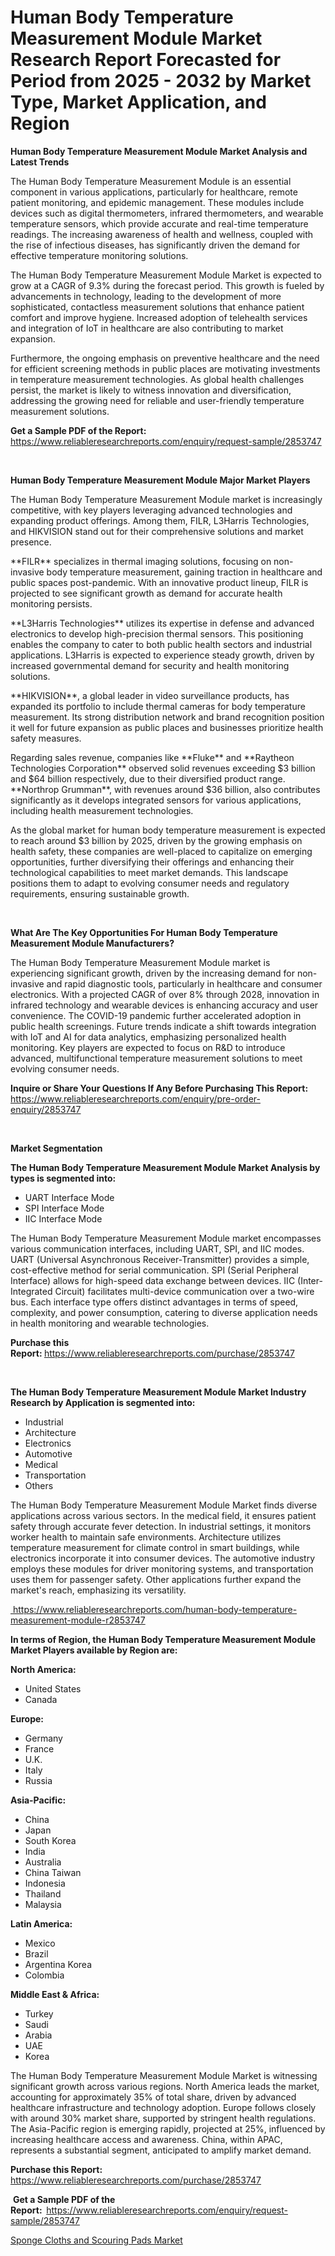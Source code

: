 <p><h1>Human Body Temperature Measurement Module Market Research Report Forecasted for Period from 2025 -  2032 by Market Type, Market Application, and Region</h1></p><p><strong>Human Body Temperature Measurement Module Market Analysis and Latest Trends</strong></p>
<p><p>The Human Body Temperature Measurement Module is an essential component in various applications, particularly for healthcare, remote patient monitoring, and epidemic management. These modules include devices such as digital thermometers, infrared thermometers, and wearable temperature sensors, which provide accurate and real-time temperature readings. The increasing awareness of health and wellness, coupled with the rise of infectious diseases, has significantly driven the demand for effective temperature monitoring solutions.</p><p>The Human Body Temperature Measurement Module Market is expected to grow at a CAGR of 9.3% during the forecast period. This growth is fueled by advancements in technology, leading to the development of more sophisticated, contactless measurement solutions that enhance patient comfort and improve hygiene. Increased adoption of telehealth services and integration of IoT in healthcare are also contributing to market expansion. </p><p>Furthermore, the ongoing emphasis on preventive healthcare and the need for efficient screening methods in public places are motivating investments in temperature measurement technologies. As global health challenges persist, the market is likely to witness innovation and diversification, addressing the growing need for reliable and user-friendly temperature measurement solutions.</p></p>
<p><strong>Get a Sample PDF of the Report:&nbsp;</strong> <a href="https://www.reliableresearchreports.com/enquiry/request-sample/2853747?utm_campaign=2275&utm_medium=2&utm_source=Github&utm_content=ia&utm_term=12032025&utm_id=human-body-temperature-measurement-module">https://www.reliableresearchreports.com/enquiry/request-sample/2853747</a></p>
<p>&nbsp;</p>
<p><strong>Human Body Temperature Measurement Module Major Market Players</strong></p>
<p><p>The Human Body Temperature Measurement Module market is increasingly competitive, with key players leveraging advanced technologies and expanding product offerings. Among them, FILR, L3Harris Technologies, and HIKVISION stand out for their comprehensive solutions and market presence.</p><p>**FILR** specializes in thermal imaging solutions, focusing on non-invasive body temperature measurement, gaining traction in healthcare and public spaces post-pandemic. With an innovative product lineup, FILR is projected to see significant growth as demand for accurate health monitoring persists.</p><p>**L3Harris Technologies** utilizes its expertise in defense and advanced electronics to develop high-precision thermal sensors. This positioning enables the company to cater to both public health sectors and industrial applications. L3Harris is expected to experience steady growth, driven by increased governmental demand for security and health monitoring solutions.</p><p>**HIKVISION**, a global leader in video surveillance products, has expanded its portfolio to include thermal cameras for body temperature measurement. Its strong distribution network and brand recognition position it well for future expansion as public places and businesses prioritize health safety measures.</p><p>Regarding sales revenue, companies like **Fluke** and **Raytheon Technologies Corporation** observed solid revenues exceeding $3 billion and $64 billion respectively, due to their diversified product range. **Northrop Grumman**, with revenues around $36 billion, also contributes significantly as it develops integrated sensors for various applications, including health measurement technologies. </p><p>As the global market for human body temperature measurement is expected to reach around $3 billion by 2025, driven by the growing emphasis on health safety, these companies are well-placed to capitalize on emerging opportunities, further diversifying their offerings and enhancing their technological capabilities to meet market demands. This landscape positions them to adapt to evolving consumer needs and regulatory requirements, ensuring sustainable growth.</p></p>
<p>&nbsp;</p>
<p><strong>What Are The Key Opportunities For Human Body Temperature Measurement Module Manufacturers?</strong></p>
<p><p>The Human Body Temperature Measurement Module market is experiencing significant growth, driven by the increasing demand for non-invasive and rapid diagnostic tools, particularly in healthcare and consumer electronics. With a projected CAGR of over 8% through 2028, innovation in infrared technology and wearable devices is enhancing accuracy and user convenience. The COVID-19 pandemic further accelerated adoption in public health screenings. Future trends indicate a shift towards integration with IoT and AI for data analytics, emphasizing personalized health monitoring. Key players are expected to focus on R&D to introduce advanced, multifunctional temperature measurement solutions to meet evolving consumer needs.</p></p>
<p><strong>Inquire or Share Your Questions If Any Before Purchasing This Report:</strong> <a href="https://www.reliableresearchreports.com/enquiry/pre-order-enquiry/2853747?utm_campaign=2275&utm_medium=2&utm_source=Github&utm_content=ia&utm_term=12032025&utm_id=human-body-temperature-measurement-module">https://www.reliableresearchreports.com/enquiry/pre-order-enquiry/2853747</a></p>
<p>&nbsp;</p>
<p><strong>Market Segmentation</strong></p>
<p><strong>The Human Body Temperature Measurement Module Market Analysis by types is segmented into:</strong></p>
<p><ul><li>UART Interface Mode</li><li>SPI Interface Mode</li><li>IIC Interface Mode</li></ul></p>
<p><p>The Human Body Temperature Measurement Module market encompasses various communication interfaces, including UART, SPI, and IIC modes. UART (Universal Asynchronous Receiver-Transmitter) provides a simple, cost-effective method for serial communication. SPI (Serial Peripheral Interface) allows for high-speed data exchange between devices. IIC (Inter-Integrated Circuit) facilitates multi-device communication over a two-wire bus. Each interface type offers distinct advantages in terms of speed, complexity, and power consumption, catering to diverse application needs in health monitoring and wearable technologies.</p></p>
<p><strong>Purchase this Report:&nbsp;</strong><a href="https://www.reliableresearchreports.com/purchase/2853747?utm_campaign=2275&utm_medium=2&utm_source=Github&utm_content=ia&utm_term=12032025&utm_id=human-body-temperature-measurement-module">https://www.reliableresearchreports.com/purchase/2853747</a></p>
<p>&nbsp;</p>
<p><strong>The Human Body Temperature Measurement Module Market Industry Research by Application is segmented into:</strong></p>
<p><ul><li>Industrial</li><li>Architecture</li><li>Electronics</li><li>Automotive</li><li>Medical</li><li>Transportation</li><li>Others</li></ul></p>
<p><p>The Human Body Temperature Measurement Module Market finds diverse applications across various sectors. In the medical field, it ensures patient safety through accurate fever detection. In industrial settings, it monitors worker health to maintain safe environments. Architecture utilizes temperature measurement for climate control in smart buildings, while electronics incorporate it into consumer devices. The automotive industry employs these modules for driver monitoring systems, and transportation uses them for passenger safety. Other applications further expand the market's reach, emphasizing its versatility.</p></p>
<p><a href="https://www.reliableresearchreports.com/human-body-temperature-measurement-module-r2853747?utm_campaign=2275&utm_medium=2&utm_source=Github&utm_content=ia&utm_term=12032025&utm_id=human-body-temperature-measurement-module">&nbsp;https://www.reliableresearchreports.com/human-body-temperature-measurement-module-r2853747</a></p>
<p><strong>In terms of Region, the Human Body Temperature Measurement Module Market Players available by Region are:</strong></p>
<p>
    <p> <strong> North America: </strong>
        <ul>
            <li>United States</li>
            <li>Canada</li>
        </ul>
        </p> 
    <p> <strong> Europe: </strong>
        <ul>
            <li>Germany</li>
            <li>France</li>
            <li>U.K.</li>
            <li>Italy</li>
            <li>Russia</li>
        </ul>
        </p> 
    <p> <strong> Asia-Pacific: </strong>
        <ul>
            <li>China</li>
            <li>Japan</li>
            <li>South Korea</li>
            <li>India</li>
            <li>Australia</li>
            <li>China Taiwan</li>
            <li>Indonesia</li>
            <li>Thailand</li>
            <li>Malaysia</li>
        </ul>
        </p> 
    <p> <strong> Latin America: </strong>
        <ul>
            <li>Mexico</li>
            <li>Brazil</li>
            <li>Argentina Korea</li>
            <li>Colombia</li>
        </ul>
        </p> 
    <p> <strong> Middle East & Africa: </strong>
        <ul>
            <li>Turkey</li>
            <li>Saudi</li>
            <li>Arabia</li>
            <li>UAE</li>
            <li>Korea</li>
        </ul>
    </p>
    </p>
<p><p>The Human Body Temperature Measurement Module Market is witnessing significant growth across various regions. North America leads the market, accounting for approximately 35% of total share, driven by advanced healthcare infrastructure and technology adoption. Europe follows closely with around 30% market share, supported by stringent health regulations. The Asia-Pacific region is emerging rapidly, projected at 25%, influenced by increasing healthcare access and awareness. China, within APAC, represents a substantial segment, anticipated to amplify market demand.</p></p>
<p><strong>Purchase this Report: </strong><a href="https://www.reliableresearchreports.com/purchase/2853747?utm_campaign=2275&utm_medium=2&utm_source=Github&utm_content=ia&utm_term=12032025&utm_id=human-body-temperature-measurement-module">https://www.reliableresearchreports.com/purchase/2853747</a></p>
<p>&nbsp;<strong>Get a Sample PDF of the Report:&nbsp;&nbsp;</strong><a href="https://www.reliableresearchreports.com/enquiry/request-sample/2853747?utm_campaign=2275&utm_medium=2&utm_source=Github&utm_content=ia&utm_term=12032025&utm_id=human-body-temperature-measurement-module">https://www.reliableresearchreports.com/enquiry/request-sample/2853747</a></p>
<p><strong></strong></p>
<p><p><a href="https://github.com/jaquelynhasenaue8/Market-Research-Report-List-1/blob/main/sponge-cloths-and-scouring-pads-market.md?utm_campaign=2275&utm_medium=2&utm_source=Github&utm_content=ia&utm_term=12032025&utm_id=human-body-temperature-measurement-module">Sponge Cloths and Scouring Pads Market</a></p></p>